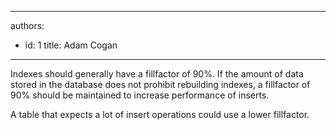 

---
authors:
  - id: 1
    title: Adam Cogan
---




<span class='intro'> <p class="ssw15-rteElement-P">Indexes should generally have a fillfactor of 90%. If the amount of data stored in the database does not prohibit rebuilding indexes, a fillfactor of 90% should be maintained to increase performance of inserts.​<br></p> </span>

<p class="ssw15-rteElement-P">​A table that expects a lot of insert operations could use a lower fillfactor.​​<br></p>


